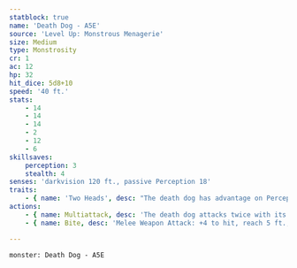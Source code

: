 ```yaml
---
statblock: true
name: 'Death Dog - A5E'
source: 'Level Up: Monstrous Menagerie'
size: Medium
type: Monstrosity
cr: 1
ac: 12
hp: 32
hit_dice: 5d8+10
speed: '40 ft.'
stats:
    - 14
    - 14
    - 14
    - 2
    - 12
    - 6
skillsaves:
    perception: 3
    stealth: 4
senses: 'darkvision 120 ft., passive Perception 18'
traits:
    - { name: 'Two Heads', desc: "The death dog has advantage on Perception checks and on saving throws made to resist being blinded, charmed, deafened, frightened, stunned, or knocked unconscious, and it can't be flanked." }
actions:
    - { name: Multiattack, desc: 'The death dog attacks twice with its bite.' }
    - { name: Bite, desc: 'Melee Weapon Attack: +4 to hit, reach 5 ft., one target. Hit: 5 (1d6+2) piercing damage. If the target is a creature, it makes a DC 12 Constitution saving throw. On a failure, it becomes infected with a disease. Until this disease is cured, the target is poisoned. While diseased, the target makes a DC 12 Constitution saving throw every 24 hours, reducing its hit point maximum by 5 (1d10) on a failure and ending the disease on a success. This hit point maximum reduction lasts until the disease is cured. The target dies if its hit point maximum is reduced to 0.' }

---
```

```statblock
monster: Death Dog - A5E
```
